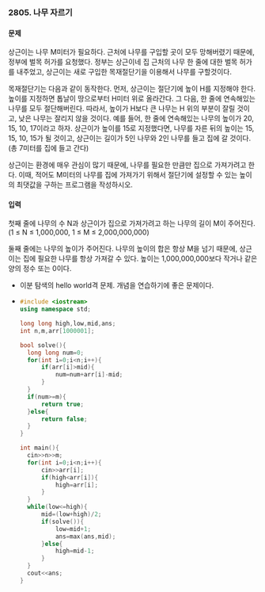 ### 2805. 나무 자르기



#### 문제

상근이는 나무 M미터가 필요하다. 근처에 나무를 구입할 곳이 모두 망해버렸기 때문에, 정부에 벌목 허가를 요청했다. 정부는 상근이네 집 근처의 나무 한 줄에 대한 벌목 허가를 내주었고, 상근이는 새로 구입한 목재절단기을 이용해서 나무를 구할것이다.

목재절단기는 다음과 같이 동작한다. 먼저, 상근이는 절단기에 높이 H를 지정해야 한다. 높이를 지정하면 톱날이 땅으로부터 H미터 위로 올라간다. 그 다음, 한 줄에 연속해있는 나무를 모두 절단해버린다. 따라서, 높이가 H보다 큰 나무는 H 위의 부분이 잘릴 것이고, 낮은 나무는 잘리지 않을 것이다. 예를 들어, 한 줄에 연속해있는 나무의 높이가 20, 15, 10, 17이라고 하자. 상근이가 높이를 15로 지정했다면, 나무를 자른 뒤의 높이는 15, 15, 10, 15가 될 것이고, 상근이는 길이가 5인 나무와 2인 나무를 들고 집에 갈 것이다. (총 7미터를 집에 들고 간다)

상근이는 환경에 매우 관심이 많기 때문에, 나무를 필요한 만큼만 집으로 가져가려고 한다. 이때, 적어도 M미터의 나무를 집에 가져가기 위해서 절단기에 설정할 수 있는 높이의 최댓값을 구하는 프로그램을 작성하시오.

#### 입력

첫째 줄에 나무의 수 N과 상근이가 집으로 가져가려고 하는 나무의 길이 M이 주어진다. (1 ≤ N ≤ 1,000,000, 1 ≤ M ≤ 2,000,000,000)

둘째 줄에는 나무의 높이가 주어진다. 나무의 높이의 합은 항상 M을 넘기 때문에, 상근이는 집에 필요한 나무를 항상 가져갈 수 있다. 높이는 1,000,000,000보다 작거나 같은 양의 정수 또는 0이다.



- 이분 탐색의 hello world격 문제. 개념을 연습하기에 좋은 문제이다.

- ```c++
  #include <iostream>
  using namespace std;
  
  long long high,low,mid,ans;
  int n,m,arr[1000001];
  
  bool solve(){
  	long long num=0;
  	for(int i=0;i<n;i++){
  		if(arr[i]>mid){
  			num=num+arr[i]-mid;
  		}
  	}
  	if(num>=m){
  		return true;
  	}else{
  		return false;
  	}
  }
  
  int main(){
  	cin>>n>>m;
  	for(int i=0;i<n;i++){
  		cin>>arr[i];
  		if(high<arr[i]){
  			high=arr[i];
  		}
  	}
  	while(low<=high){
  		mid=(low+high)/2;
  		if(solve()){
  			low=mid+1;
  			ans=max(ans,mid);
  		}else{
  			high=mid-1;
  		}
  	}
  	cout<<ans;
  }
  
  
  ```

  